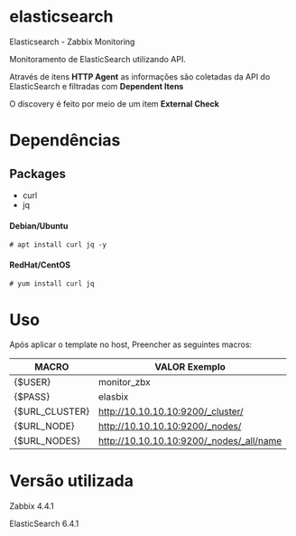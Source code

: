 # elasticsearch
Elasticsearch - Zabbix Monitoring

Monitoramento de ElasticSearch utilizando API.

Através de itens **HTTP Agent** as informações são coletadas da API do ElasticSearch e filtradas com **Dependent Itens**

O discovery é feito por meio de um item **External Check** 

# Dependências
## Packages
* curl
* jq

#### Debian/Ubuntu
```
# apt install curl jq -y 
```

#### RedHat/CentOS
```
# yum install curl jq
```

# Uso

Após aplicar o template no host, Preencher as seguintes macros:

| MACRO | VALOR Exemplo |
| --- | --- |
| {$USER} | monitor_zbx |
| {$PASS} | elasbix |
| {$URL_CLUSTER} | http://10.10.10.10:9200/_cluster/ | 
| {$URL_NODE} | http://10.10.10.10:9200/_nodes/ |
| {$URL_NODES} | http://10.10.10.10:9200/_nodes/_all/name |


# Versão utilizada

Zabbix 4.4.1

ElasticSearch 6.4.1
